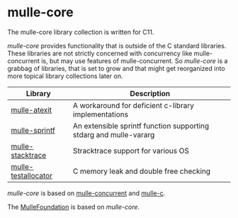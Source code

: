 # mulle-core

The mulle-core library collection is written for C11.

*mulle-core* provides functionality that is outside of the C standard libraries.
These libraries are not strictly concerned with concurrency like mulle-concurrent is,
but may use features of mulle-concurrent. So *mulle-core* is a grabbag of libraries, that
is set to grow and that might get reorganized into more topical library 
collections later on.

Library                                                             | Description
--------------------------------------------------------------------|----------------------
[mulle-atexit](//github.com/mulle-core/mulle-atexit)                | A workaround for deficient c-library implementations
[mulle-sprintf](//github.com/mulle-core/mulle-sprintf)              | An extensible sprintf function supporting stdarg and mulle-vararg
[mulle-stacktrace](//github.com/mulle-core/mulle-stacktrace)        | Stracktrace support for various OS 
[mulle-testallocator](//github.com/mulle-core/mulle-testallocator)  | C memory leak and double free checking


*mulle-core* is based on [mulle-concurrent](//github.com/mulle-concurrent) and 
[mulle-c](//github.com/mulle-c). 

The [MulleFoundation](https://MulleFoundation.github.io) is based on *mulle-core*.

